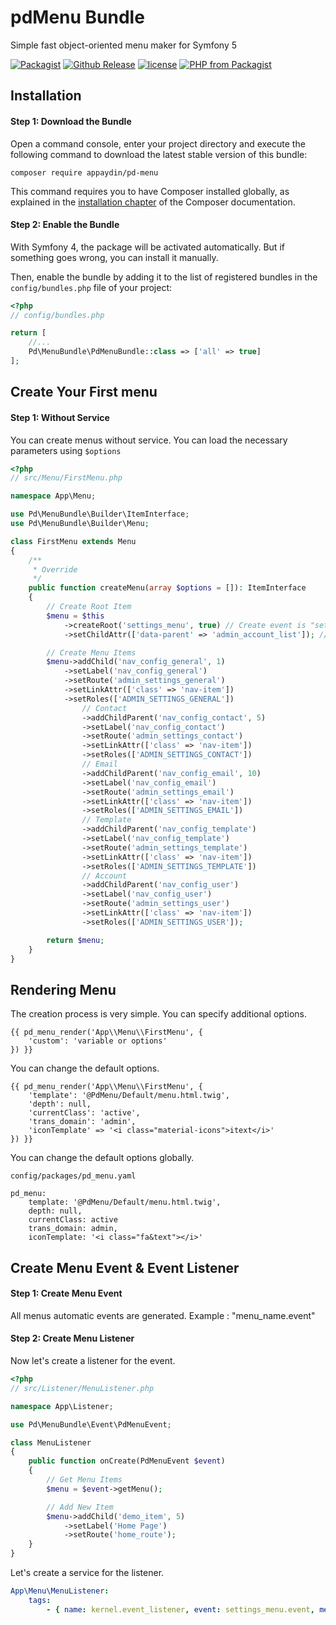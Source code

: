 # pdMenu Bundle
Simple fast object-oriented menu maker for Symfony 5

[![Packagist](https://img.shields.io/packagist/dt/appaydin/pd-menu.svg)](https://github.com/appaydin/pd-menu)
[![Github Release](https://img.shields.io/github/release/appaydin/pd-menu.svg)](https://github.com/appaydin/pd-menu)
[![license](https://img.shields.io/github/license/appaydin/pd-menu.svg)](https://github.com/appaydin/pd-menu)
[![PHP from Packagist](https://img.shields.io/packagist/php-v/appaydin/pd-menu.svg)](https://github.com/appaydin/pd-menu)

Installation
---

#### Step 1: Download the Bundle

Open a command console, enter your project directory and execute the
following command to download the latest stable version of this bundle:

```console
composer require appaydin/pd-menu
```

This command requires you to have Composer installed globally, as explained
in the [installation chapter](https://getcomposer.org/doc/00-intro.md)
of the Composer documentation.

#### Step 2: Enable the Bundle

With Symfony 4, the package will be activated automatically. But if something goes wrong, you can install it manually.

Then, enable the bundle by adding it to the list of registered bundles
in the `config/bundles.php` file of your project:

```php
<?php
// config/bundles.php

return [
    //...
    Pd\MenuBundle\PdMenuBundle::class => ['all' => true]
];
```

Create Your First menu
---

#### Step 1: Without Service
You can create menus without service. You can load the necessary parameters using `$options`

```php
<?php
// src/Menu/FirstMenu.php

namespace App\Menu;

use Pd\MenuBundle\Builder\ItemInterface;
use Pd\MenuBundle\Builder\Menu;

class FirstMenu extends Menu
{
    /**
     * Override
     */
    public function createMenu(array $options = []): ItemInterface
    {
        // Create Root Item
        $menu = $this
            ->createRoot('settings_menu', true) // Create event is "settings_menu.event"
            ->setChildAttr(['data-parent' => 'admin_account_list']); // Add Parent Menu to Html Tag

        // Create Menu Items
        $menu->addChild('nav_config_general', 1)
            ->setLabel('nav_config_general')
            ->setRoute('admin_settings_general')
            ->setLinkAttr(['class' => 'nav-item'])
            ->setRoles(['ADMIN_SETTINGS_GENERAL'])
                // Contact
                ->addChildParent('nav_config_contact', 5)
                ->setLabel('nav_config_contact')
                ->setRoute('admin_settings_contact')
                ->setLinkAttr(['class' => 'nav-item'])
                ->setRoles(['ADMIN_SETTINGS_CONTACT'])
                // Email
                ->addChildParent('nav_config_email', 10)
                ->setLabel('nav_config_email')
                ->setRoute('admin_settings_email')
                ->setLinkAttr(['class' => 'nav-item'])
                ->setRoles(['ADMIN_SETTINGS_EMAIL'])
                // Template
                ->addChildParent('nav_config_template')
                ->setLabel('nav_config_template')
                ->setRoute('admin_settings_template')
                ->setLinkAttr(['class' => 'nav-item'])
                ->setRoles(['ADMIN_SETTINGS_TEMPLATE'])
                // Account
                ->addChildParent('nav_config_user')
                ->setLabel('nav_config_user')
                ->setRoute('admin_settings_user')
                ->setLinkAttr(['class' => 'nav-item'])
                ->setRoles(['ADMIN_SETTINGS_USER']);

        return $menu;
    }
}
```

Rendering Menu
---
The creation process is very simple. You can specify additional options.

```twig
{{ pd_menu_render('App\\Menu\\FirstMenu', {
    'custom': 'variable or options'
}) }}
```

You can change the default options.
```twig
{{ pd_menu_render('App\\Menu\\FirstMenu', {
    'template': '@PdMenu/Default/menu.html.twig',
    'depth': null,
    'currentClass': 'active',
    'trans_domain': 'admin',
    'iconTemplate' => '<i class="material-icons">itext</i>'
}) }}
```

You can change the default options globally.

```twig
config/packages/pd_menu.yaml

pd_menu:
    template: '@PdMenu/Default/menu.html.twig',
    depth: null,
    currentClass: active
    trans_domain: admin,
    iconTemplate: '<i class="fa&text"></i>'
```

Create Menu Event & Event Listener
---
#### Step 1: Create Menu Event
All menus automatic events are generated. Example : "menu_name.event"

#### Step 2: Create Menu Listener
Now let's create a listener for the event.
```php
<?php
// src/Listener/MenuListener.php

namespace App\Listener;

use Pd\MenuBundle\Event\PdMenuEvent;

class MenuListener
{
    public function onCreate(PdMenuEvent $event)
    {
        // Get Menu Items
        $menu = $event->getMenu();

        // Add New Item
        $menu->addChild('demo_item', 5)
            ->setLabel('Home Page')
            ->setRoute('home_route');
    }
}
```
Let's create a service for the listener.
```yaml
App\Menu\MenuListener:
    tags:
        - { name: kernel.event_listener, event: settings_menu.event, method: onCreate }
```



